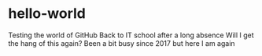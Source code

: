 # hello-world
Testing the world of GitHub
Back to IT school after a long absence
Will I get the hang of this again?
Been a bit busy since 2017 but here I am again
